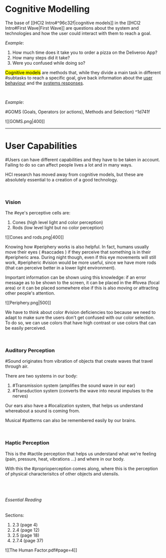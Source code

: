 # Cognitive Modelling

The base of [[HCI2 Intro#^96c32f|cognitive models]] in the [[HCI2 Intro#First Wave|First Wave]] are questions about the system and technologies and how the user could interact with them to reach a goal.

*Example*:

1) How much time does it take you to order a pizza on the Deliveroo App?
2) How many steps did it take?
3) Were you confused while doing so?

<mark>Cognitive models</mark> are methods that, while they divide a main task in different #subtasks to reach a specific goal, give back information about the <u>user behaviour</u> and the <u>systems responses</u>.

<br>

*Example*:

#GOMS (Goals, Operators (or actions), Methods and Selection) ^1d741f

![[GOMS.png|400]]

---

# User Capabilities

#Users can have different capabilities and they have to be taken in account. Failing to do so can affect people lives a lot and in many ways.

HCI research has moved away from cognitive models, but these are absolutely essential to a creation of a good technology.

<br>

### Vision

The #eye's perceptive cells are:

1) Cones (high level light and color perception)
2) Rods (low level light but no color perception)

![[Cones and rods.png|400]]

Knowing how #periphery works is also helpful. In fact, humans usually move their eyes ( #saccades ) if they perceive that something is in their #peripheric area. During night though, even if this eye movements will still work, #peripheric #vision would be more useful, since we have more rods (that can perceive better in a lower light environment).

Important information can be shown using this knowledge: if an error message as to be shown to the screen, it can be placed in the #fovea (focal area) or it can be placed somewhere else if this is also moving or attracting other people's attention.

![[Periphery.png|500]]

We have to think about color #vision deficiencies too because we need to adapt to make sure the users don't get confused with our color selection. To do so, we can use colors that have high contrast or use colors that can be easily perceived.

<br>

### Auditory Perception

#Sound originates from vibration of objects that create waves that travel through air.

There are two systems in our body:

1) #Transmission system (amplifies the sound wave in our ear)
2) #Transduction system (converts the wave into neural impulses to the nerves)

Our ears also have a #localization system, that helps us understand whereabout a sound is coming from.

Musical #patterns can also be remembered easily by our brains.

<br>

### Haptic Perception

This is the #tactile perception that helps us understand what we're feeling (pain, pressure, heat, vibrations ...) and where in our body.

With this the #proprioperception comes along, where this is the perception of physical characterisitcs of other objects and utensils.

<br>
<br>

###### Essential Reading

Sections:

1) 2.3 (page 4)
2) 2.4 (page 12)
3) 2.5 (page 18)
4) 2.7.4 (page 37)

![[The Human Factor.pdf#page=4]]